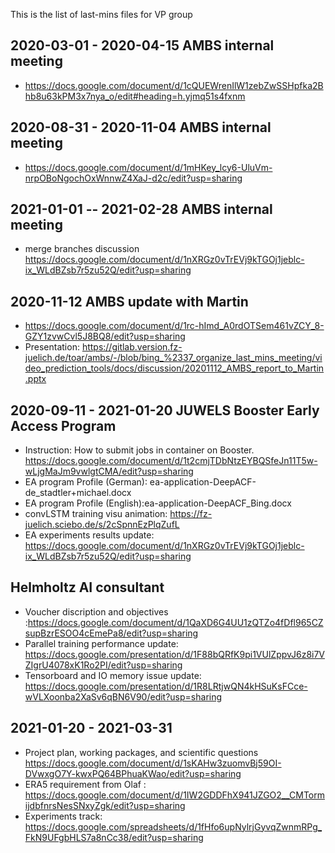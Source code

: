 This is the list of last-mins files for VP group

## 2020-03-01 - 2020-04-15 AMBS internal meeting

- https://docs.google.com/document/d/1cQUEWrenIlW1zebZwSSHpfka2Bhb8u63kPM3x7nya_o/edit#heading=h.yjmq51s4fxnm

## 2020-08-31 - 2020-11-04 AMBS internal meeting

- https://docs.google.com/document/d/1mHKey_lcy6-UluVm-nrpOBoNgochOxWnnwZ4XaJ-d2c/edit?usp=sharing


## 2021-01-01 -- 2021-02-28 AMBS internal meeting

- merge branches discussion https://docs.google.com/document/d/1nXRGz0vTrEVj9kTGOj1jeblc-ix_WLdBZsb7r5zu52Q/edit?usp=sharing


## 2020-11-12 AMBS update with Martin

- https://docs.google.com/document/d/1rc-hImd_A0rdOTSem461vZCY_8-GZY1zvwCvl5J8BQ8/edit?usp=sharing
- Presentation: https://gitlab.version.fz-juelich.de/toar/ambs/-/blob/bing_%2337_organize_last_mins_meeting/video_prediction_tools/docs/discussion/20201112_AMBS_report_to_Martin.pptx


## 2020-09-11 - 2021-01-20 JUWELS Booster Early Access Program 
- Instruction: How to submit jobs in container on Booster. https://docs.google.com/document/d/1t2cmjTDbNtzEYBQSfeJn11T5w-wLjgMaJm9vwlgtCMA/edit?usp=sharing
- EA program Profile (German): ea-application-DeepACF-de_stadtler+michael.docx 
- EA program Profile (English):ea-application-DeepACF_Bing.docx
- convLSTM training visu animation: https://fz-juelich.sciebo.de/s/2cSpnnEzPlqZufL
- EA experiments results update: https://docs.google.com/document/d/1nXRGz0vTrEVj9kTGOj1jeblc-ix_WLdBZsb7r5zu52Q/edit?usp=sharing


##  Helmholtz AI consultant
- Voucher discription and objectives :https://docs.google.com/document/d/1QaXD6G4UU1zQTZo4fDfl965CZsupBzrESOO4cEmePa8/edit?usp=sharing
- Parallel training performance update: https://docs.google.com/presentation/d/1F88bQRfK9pi1VUlZppvJ6z8i7VZIgrU4078xK1Ro2PI/edit?usp=sharing
- Tensorboard and IO memory issue update: https://docs.google.com/presentation/d/1R8LRtjwQN4kHSuKsFCce-wVLXoonba2XaSv6qBN6V90/edit?usp=sharing

## 2021-01-20 - 2021-03-31
- Project plan, working packages, and scientific questions https://docs.google.com/document/d/1sKAHw3zuomvBj59OI-DVwxgO7Y-kwxPQ64BPhuaKWao/edit?usp=sharing
- ERA5 requirement from Olaf : https://docs.google.com/document/d/1IW2GDDFhX941JZGO2__CMTormijdbfnrsNesSNxyZgk/edit?usp=sharing
- Experiments track: https://docs.google.com/spreadsheets/d/1fHfo6upNylrjGyvqZwnmRPg_FkN9UFgbHLS7a8nCc38/edit?usp=sharing



